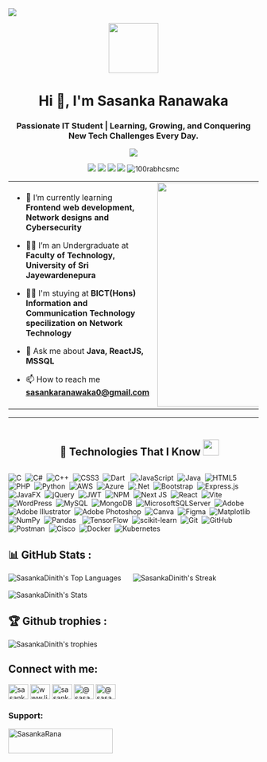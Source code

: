 
<img src="https://user-images.githubusercontent.com/73097560/115834477-dbab4500-a447-11eb-908a-139a6edaec5c.gif">

<p align="center" ><img  src = "https://github.com/7oSkaaa/7oSkaaa/blob/main/Images/about_me.gif?raw=true" width = 100px></p>
<h1 align="center">Hi 👋, I'm Sasanka Ranawaka</h1>
<h3 align="center">Passionate IT Student | Learning, Growing, and Conquering New Tech Challenges Every Day.</h3>
<p align='center'>
<img src="https://readme-typing-svg.herokuapp.com?color=%2336BCF7&size=25&center=true&vCenter=true&width=433&height=75&lines=I'm+Sasanka+Ranawaka;Cybersecurity+Enthusiast;Frontend+Developer;Active+Learner;Blogger;">
</p>
 <p align="center">
<img src="https://img.shields.io/badge/Age-23-blue" />
  <img src="https://img.shields.io/badge/Focus-Netwrok%20& Cybersecurity-brightgreen" />
  <img src="https://img.shields.io/badge/Lives-Sri%20Lanka-success" />
  <img src="https://img.shields.io/badge/Languages-English%20%26%20Sinhala-brightgreen" />
  <img src="https://komarev.com/ghpvc/?username=SasankaDinith&label=Profile%20views&color=0e75b6&style=flat" alt="100rabhcsmc" /> </p>

</p>

<table align="center">
<tr border="none">
<td width="50%" align="left">
  
- 🌱 I’m currently learning **Frontend web development, Network designs and Cybersecurity**

- 🧑‍🎓 I’m an Undergraduate at **Faculty of Technology, University of Sri Jayewardenepura**

- 🧑‍🎓 I'm stuying at **BICT(Hons) Information and Communication Technology specilization on Network Technology**

- 💬 Ask me about **Java, ReactJS, MSSQL**

- 📫 How to reach me **sasankaranawaka0@gmail.com**
  


</td>
<td width="50%" align="center">

  <img align="center" alt="Coding" width="450" src="https://repository-images.githubusercontent.com/588181932/e36ec678-7984-4cdd-8e4c-a3932772ff8e">

  
  </td>
</tr>
</table>

---

<!--h1 without bottom border-->
<div id="user-content-toc">
  <ul align="center">
    <summary><h2 style="display: inline-block">🚀 Technologies That I Know <img src="https://media2.giphy.com/media/QssGEmpkyEOhBCb7e1/giphy.gif?cid=ecf05e47a0n3gi1bfqntqmob8g9aid1oyj2wr3ds3mg700bl&rid=giphy.gif" width=32px></h2></summary>
  </ul>
</div>

![C](https://img.shields.io/badge/c-%2300599C.svg?style=for-the-badge&logo=c&logoColor=white) &nbsp;![C#](https://img.shields.io/badge/c%23-%23239120.svg?style=for-the-badge&logo=csharp&logoColor=white)&nbsp; ![C++](https://img.shields.io/badge/c++-%2300599C.svg?style=for-the-badge&logo=c%2B%2B&logoColor=white)&nbsp; ![CSS3](https://img.shields.io/badge/css3-%231572B6.svg?style=for-the-badge&logo=css3&logoColor=white)&nbsp; ![Dart](https://img.shields.io/badge/dart-%230175C2.svg?style=for-the-badge&logo=dart&logoColor=white) &nbsp; ![JavaScript](https://img.shields.io/badge/javascript-%23323330.svg?style=for-the-badge&logo=javascript&logoColor=%23F7DF1E) &nbsp;![Java](https://img.shields.io/badge/java-%23ED8B00.svg?style=for-the-badge&logo=openjdk&logoColor=white) &nbsp;![HTML5](https://img.shields.io/badge/html5-%23E34F26.svg?style=for-the-badge&logo=html5&logoColor=white)&nbsp; ![PHP](https://img.shields.io/badge/php-%23777BB4.svg?style=for-the-badge&logo=php&logoColor=white) &nbsp;![Python](https://img.shields.io/badge/python-3670A0?style=for-the-badge&logo=python&logoColor=ffdd54)&nbsp; ![AWS](https://img.shields.io/badge/AWS-%23FF9900.svg?style=for-the-badge&logo=amazon-aws&logoColor=white) &nbsp;![Azure](https://img.shields.io/badge/azure-%230072C6.svg?style=for-the-badge&logo=microsoftazure&logoColor=white)&nbsp; ![.Net](https://img.shields.io/badge/.NET-5C2D91?style=for-the-badge&logo=.net&logoColor=white)&nbsp; ![Bootstrap](https://img.shields.io/badge/bootstrap-%238511FA.svg?style=for-the-badge&logo=bootstrap&logoColor=white) &nbsp;![Express.js](https://img.shields.io/badge/express.js-%23404d59.svg?style=for-the-badge&logo=express&logoColor=%2361DAFB) &nbsp;![JavaFX](https://img.shields.io/badge/javafx-%23FF0000.svg?style=for-the-badge&logo=javafx&logoColor=white) &nbsp;![jQuery](https://img.shields.io/badge/jquery-%230769AD.svg?style=for-the-badge&logo=jquery&logoColor=white) &nbsp;![JWT](https://img.shields.io/badge/JWT-black?style=for-the-badge&logo=JSON%20web%20tokens)&nbsp; ![NPM](https://img.shields.io/badge/NPM-%23CB3837.svg?style=for-the-badge&logo=npm&logoColor=white) &nbsp;![Next JS](https://img.shields.io/badge/Next-black?style=for-the-badge&logo=next.js&logoColor=white) &nbsp;![React](https://img.shields.io/badge/react-%2320232a.svg?style=for-the-badge&logo=react&logoColor=%2361DAFB)&nbsp; ![Vite](https://img.shields.io/badge/vite-%23646CFF.svg?style=for-the-badge&logo=vite&logoColor=white)&nbsp; ![WordPress](https://img.shields.io/badge/WordPress-%23117AC9.svg?style=for-the-badge&logo=WordPress&logoColor=white) &nbsp;![MySQL](https://img.shields.io/badge/mysql-4479A1.svg?style=for-the-badge&logo=mysql&logoColor=white) &nbsp;![MongoDB](https://img.shields.io/badge/MongoDB-%234ea94b.svg?style=for-the-badge&logo=mongodb&logoColor=white) &nbsp;![MicrosoftSQLServer](https://img.shields.io/badge/Microsoft%20SQL%20Server-CC2927?style=for-the-badge&logo=microsoft%20sql%20server&logoColor=white) &nbsp;![Adobe](https://img.shields.io/badge/adobe-%23FF0000.svg?style=for-the-badge&logo=adobe&logoColor=white)&nbsp; ![Adobe Illustrator](https://img.shields.io/badge/adobe%20illustrator-%23FF9A00.svg?style=for-the-badge&logo=adobe%20illustrator&logoColor=white) &nbsp;![Adobe Photoshop](https://img.shields.io/badge/adobe%20photoshop-%2331A8FF.svg?style=for-the-badge&logo=adobe%20photoshop&logoColor=white)&nbsp; ![Canva](https://img.shields.io/badge/Canva-%2300C4CC.svg?style=for-the-badge&logo=Canva&logoColor=white)&nbsp; ![Figma](https://img.shields.io/badge/figma-%23F24E1E.svg?style=for-the-badge&logo=figma&logoColor=white)&nbsp; ![Matplotlib](https://img.shields.io/badge/Matplotlib-%23ffffff.svg?style=for-the-badge&logo=Matplotlib&logoColor=black)&nbsp; ![NumPy](https://img.shields.io/badge/numpy-%23013243.svg?style=for-the-badge&logo=numpy&logoColor=white) &nbsp;![Pandas](https://img.shields.io/badge/pandas-%23150458.svg?style=for-the-badge&logo=pandas&logoColor=white)&nbsp;&nbsp; ![TensorFlow](https://img.shields.io/badge/TensorFlow-%23FF6F00.svg?style=for-the-badge&logo=TensorFlow&logoColor=white)&nbsp; ![scikit-learn](https://img.shields.io/badge/scikit--learn-%23F7931E.svg?style=for-the-badge&logo=scikit-learn&logoColor=white)&nbsp; ![Git](https://img.shields.io/badge/git-%23F05033.svg?style=for-the-badge&logo=git&logoColor=white) &nbsp;![GitHub](https://img.shields.io/badge/github-%23121011.svg?style=for-the-badge&logo=github&logoColor=white)&nbsp; ![Postman](https://img.shields.io/badge/Postman-FF6C37?style=for-the-badge&logo=postman&logoColor=white) &nbsp;![Cisco](https://img.shields.io/badge/cisco-%23049fd9.svg?style=for-the-badge&logo=cisco&logoColor=black) &nbsp;![Docker](https://img.shields.io/badge/docker-%230db7ed.svg?style=for-the-badge&logo=docker&logoColor=white) &nbsp;![Kubernetes](https://img.shields.io/badge/kubernetes-%23326ce5.svg?style=for-the-badge&logo=kubernetes&logoColor=white)




## 📊 GitHub Stats :
![SasankaDinith's Top Languages](https://github-readme-stats.vercel.app/api/top-langs/?username=SasankaDinith&theme=nightowl&show_icons=true&hide_border=false&layout=compact) &nbsp; &nbsp; &nbsp;![SasankaDinith's Streak](https://github-readme-streak-stats.herokuapp.com/?user=SasankaDinith&theme=nightowl&hide_border=false) <br/> <br/>![SasankaDinith's Stats](https://github-readme-stats.vercel.app/api?username=SasankaDinith&theme=nightowl&show_icons=true&hide_border=false&count_private=true)

## 🏆 Github trophies : 
<p align="left">
  <img src="https://github-profile-trophy.vercel.app/?username=SasankaDinith&theme=radical&no-frame=false&no-bg=false&margin-w=4" alt="SasankaDinith's trophies" />
</p>

## Connect with me:
<p align="left">
<a href="https://twitter.com/sasankaranawaka" target="blank"><img align="center" src="https://raw.githubusercontent.com/rahuldkjain/github-profile-readme-generator/master/src/images/icons/Social/twitter.svg" alt="sasankaranawaka" height="30" width="40" /></a>
<a href="https://linkedin.com/in/www.linkedin.com/in/sasanka-ranawaka-5392a2321" target="blank"><img align="center" src="https://raw.githubusercontent.com/rahuldkjain/github-profile-readme-generator/master/src/images/icons/Social/linked-in-alt.svg" alt="www.linkedin.com/in/sasanka-ranawaka-5392a2321" height="30" width="40" /></a>
<a href="https://fb.com/sasanka ranawaka" target="blank"><img align="center" src="https://raw.githubusercontent.com/rahuldkjain/github-profile-readme-generator/master/src/images/icons/Social/facebook.svg" alt="sasanka ranawaka" height="30" width="40" /></a>
<a href="https://hashnode.com/@sasanka" target="blank"><img align="center" src="https://raw.githubusercontent.com/rahuldkjain/github-profile-readme-generator/master/src/images/icons/Social/hashnode.svg" alt="@sasanka" height="30" width="40" /></a>
<a href="https://medium.com/@sasankaranawaka" target="blank"><img align="center" src="https://raw.githubusercontent.com/rahuldkjain/github-profile-readme-generator/master/src/images/icons/Social/medium.svg" alt="@sasankaranawaka" height="30" width="40" /></a>
</p>




<h3 align="left">Support:</h3>
<p><a href="https://www.buymeacoffee.com/SasankaRana"> <img align="left" src="https://cdn.buymeacoffee.com/buttons/v2/default-yellow.png" height="50" width="210" alt="SasankaRana" /></a></p><br><br>






